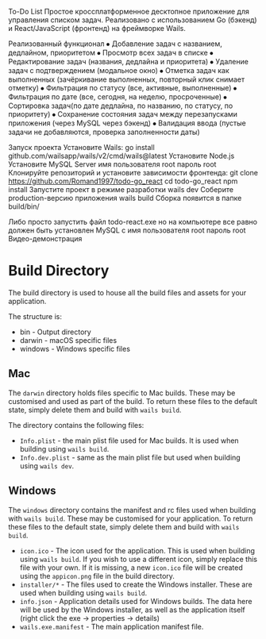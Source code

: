 To-Do List
Простое кроссплатформенное десктопное приложение для управления списком задач.
Реализовано с использованием Go (бэкенд) и React/JavaScript (фронтенд) на фреймворке Wails.

Реализованный функционал
⦁	Добавление задач с названием, дедлайном, приоритетом
⦁	Просмотр всех задач в списке
⦁	Редактирование задач (названия, дедлайна и приоритета)
⦁	Удаление задач с подтверждением (модальное окно)
⦁	Отметка задач как выполненных (зачёркивание выполненных, повторный клик снимает отметку)
⦁	Фильтрация по статусу (все, активные, выполненные)
⦁	Фильтрация по дате (все, сегодня, на неделю, просроченные)
⦁	Сортировка задач(по дате дедлайна, по названию, по статусу, по приоритету)
⦁	Сохранение состояния задач между перезапусками приложения (через MySQL через бэкенд)
⦁	Валидация ввода (пустые задачи не добавляются, проверка заполненности даты)

Запуск проекта
Установите Wails:
go install github.com/wailsapp/wails/v2/cmd/wails@latest
Установите Node.js
Установите MySQL Server имя пользователя root пароль root
Клонируйте репозиторий и установите зависимости фронтенда:
git clone https://github.com/Romand1997/todo-go_react
cd todo-go_react
npm install
Запустите проект в режиме разработки
wails dev
Соберите production-версию приложения
wails build
Сборка появится в папке build/bin/

Либо просто запустить файл todo-react.exe но на компьютере все равно должен быть установлен MySQL с имя пользователя root пароль root
Видео-демонстрация
# Build Directory

The build directory is used to house all the build files and assets for your application. 

The structure is:

* bin - Output directory
* darwin - macOS specific files
* windows - Windows specific files

## Mac

The `darwin` directory holds files specific to Mac builds.
These may be customised and used as part of the build. To return these files to the default state, simply delete them
and
build with `wails build`.

The directory contains the following files:

- `Info.plist` - the main plist file used for Mac builds. It is used when building using `wails build`.
- `Info.dev.plist` - same as the main plist file but used when building using `wails dev`.

## Windows

The `windows` directory contains the manifest and rc files used when building with `wails build`.
These may be customised for your application. To return these files to the default state, simply delete them and
build with `wails build`.

- `icon.ico` - The icon used for the application. This is used when building using `wails build`. If you wish to
  use a different icon, simply replace this file with your own. If it is missing, a new `icon.ico` file
  will be created using the `appicon.png` file in the build directory.
- `installer/*` - The files used to create the Windows installer. These are used when building using `wails build`.
- `info.json` - Application details used for Windows builds. The data here will be used by the Windows installer,
  as well as the application itself (right click the exe -> properties -> details)
- `wails.exe.manifest` - The main application manifest file.